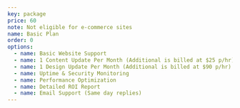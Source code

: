 ```yaml
---
key: package
price: 60
note: Not eligible for e-commerce sites
name: Basic Plan
order: 0
options:
  - name: Basic Website Support
  - name: 1 Content Update Per Month (Additional is billed at $25 p/hr)
  - name: 1 Design Update Per Month (Additional is billed at $90 p/hr)
  - name: Uptime & Security Monitoring
  - name: Performance Optimization
  - name: Detailed ROI Report
  - name: Email Support (Same day replies)
---
```


